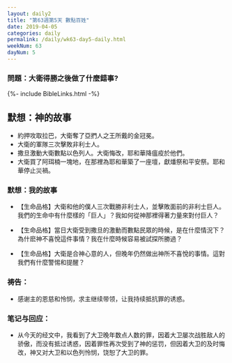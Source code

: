 ```yaml
---
layout: daily2
title: "第63週第5天 數點百姓"
date: 2019-04-05
categories: daily
permalink: /daily/wk63-day5-daily.html
weekNum: 63
dayNum: 5
---
```


### 問題：大衛得勝之後做了什麼錯事?
 
{%- include BibleLinks.html -%}

## 默想：神的故事
+ 約押攻取拉巴，大衛奪了亞捫人之王所戴的金冠冕。  
+ 大衛的軍隊三次擊敗非利士人。  
+ 撒旦激動大衛數點以色列人。大衛悔改，耶和華降瘟疫於他們。  
+ 大衛買了阿珥楠一塊地，在那裡為耶和華築了一座壇，獻燔祭和平安祭。耶和華停止災禍。

### 默想：我的故事
+ 【生命品格】大衛和他的僕人三次戰勝非利士人，並擊敗面前的非利士巨人。我們的生命中有什麼樣的「巨人」？我如何從神那裡得著力量來對付巨人？

+ 【生命品格】當日大衛受到撒旦的激動而數點民眾的時候，是在什麼情況下？為什麽神不喜悅這件事情？我在什麼時候容易被試探所勝過？

+ 【生命品格】大衛是合神心意的人，但晚年仍然做出神所不喜悅的事情。這對我們有什麼警惕和提醒？

### 祷告：

+ 感谢主的恩慈和怜悯，求主继续带领，让我持续抵抗罪的诱惑。

### 笔记与回应：

+ 从今天的经文中，我看到了大卫晚年数点人数的罪，因着大卫屡次战胜敌人的骄傲，而没有抵过诱惑，因着罪性再次受到了神的惩罚，但因着大卫的及时悔改，神又对大卫和以色列怜悯，饶恕了大卫的罪。